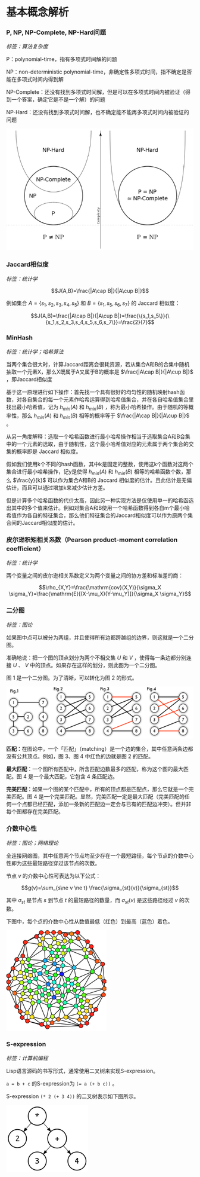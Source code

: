 # 基本概念解析

### P, NP, NP-Complete, NP-Hard问题

*标签：算法复杂度*

P：polynomial-time，指有多项式时间解的问题

NP：non-deterministic polynomial-time，非确定性多项式时间，指不确定是否能在多项式时间内得到解

NP-Complete：还没有找到多项式时间解，但是可以在多项式时间内被验证（得到一个答案，确定它是不是一个解）的问题

NP-Hard：还没有找到多项式时间解，也不确定能不能再多项式时间内被验证的问题

![image-20221019212544350](./image/concept/image-20221019212544350.png)

### Jaccard相似度

*标签：统计学*

$$J(A,B)=\frac{|A\cap B|}{|A\cup B|}$$

例如集合 $A=\{s_1,s_2,s_3,s_4,s_5\}$ 和 $B=\{s_1,s_5,s_6,s_7\}$ 的 Jaccard 相似度：

$$J(A,B)=\frac{|A\cap B|}{|A\cup B|}=\frac{\{s_1,s_5\}}{\{s_1,s_2,s_3,s_4,s_5,s_6,s_7\}}=\frac{2}{7}$$

### MinHash

*标签：统计学；哈希算法*

当两个集合很大时，计算Jaccard距离会很耗资源，若从集合A和B的合集中随机抽取一个元素X，那么X既属于A又属于B的概率是 $\frac{|A\cap B|}{|A\cup B|}$ ，即Jaccard相似度

基于这一原理进行如下操作：首先找一个具有很好的均匀性的随机映射hash函数，对各自集合的每一个元素作哈希运算得到哈希值集合，并在各自哈希值集合里找出最小哈希值，记为 $h_{min}(A)$ 和 $h_{min}(B)$ ，称为最小哈希操作。由于随机的等概率性，那么 $h_{min}(A)$ 和 $h_{min}(B)$ 相等的概率等于 $\frac{|A\cap B|}{|A\cup B|}$ 。

从另一角度解释：选取一个哈希函数进行最小哈希操作相当于选取集合A和B合集中的一个元素的选取，由于随机性，这个最小哈希值对应的元素属于两个集合的交集的概率即是 Jaccard 相似度。

假如我们使用k个不同的hash函数，其中k是固定的整数，使用这k个函数对这两个集合进行最小哈希操作，记y是使得 $h_{min}(A)$ 和 $h_{min}(B)$ 相等的哈希函数个数，那么 $\frac{y}{k}$ 可以作为集合A和B的 Jaccard 相似度的估计。且此估计是无偏估计，而且可以通过增加k来减少估计方差。

但是计算多个哈希函数的代价太高，因此另一种实现方法是仅使用单一的哈希函选出其中的多个值来估计。例如对集合A和B使用一个哈希函数得到各自m个最小哈希值作为各自的特征集合，那么他们特征集合的Jaccard相似度可以作为原两个集合间的Jaccard相似度的估计。

### 皮尔逊积矩相关系数（Pearson product-moment correlation coefficient）

*标签：统计学*

两个变量之间的皮尔逊相关系数定义为两个变量之间的协方差和标准差的商：

$$\rho_{X,Y}=\frac{\mathrm{cov}(X,Y)}{\sigma_X \sigma_Y}=\frac{\mathrm{E}[(X-\mu_X)(Y-\mu_Y)]}{\sigma_X \sigma_Y}$$

### 二分图

*标签：图论*

如果图中点可以被分为两组，并且使得所有边都跨越组的边界，则这就是一个二分图。

准确地说：把一个图的顶点划分为两个不相交集 $U$ 和 $V$ ，使得每一条边都分别连接 $U$ 、 $V$ 中的顶点。如果存在这样的划分，则此图为一个二分图。

图 1 是一个二分图。为了清晰，可以转化为图 2 的形式。

![image-20221017224231772](./image/concept/image-20221017224231772.png)

**匹配**：在图论中，一个「匹配」（matching）是一个边的集合，其中任意两条边都没有公共顶点。例如，图 3、图 4 中红色的边就是图 2 的匹配。

**最大匹配**：一个图所有匹配中，所含匹配边数最多的匹配，称为这个图的最大匹配。图 4 是一个最大匹配，它包含 4 条匹配边。

**完美匹配**：如果一个图的某个匹配中，所有的顶点都是匹配点，那么它就是一个完美匹配。图 4 是一个完美匹配。显然，完美匹配一定是最大匹配（完美匹配的任何一个点都已经匹配，添加一条新的匹配边一定会与已有的匹配边冲突）。但并非每个图都存在完美匹配。

### 介数中心性

*标签：图论；网络理论*

全连接网络图，其中任意两个节点均至少存在一个最短路径，每个节点的介数中心性即为这些最短路径穿过该节点的次数。

节点 $v$ 的介数中心性可表达为以下公式：

$$g(v)=\sum_{s\ne v \ne t} \frac{\sigma_{st}(v)}{\sigma_{st}}$$

其中 $\sigma_{st}$ 是节点 $s$ 到节点 $t$ 的最短路径的数量，而 $\sigma_{st}(v)$ 是这些路径经过 $v$ 的次数。

下图中，每个点的介数中心性从数值最低（红色）到最高（蓝色）着色。

![image-20221017220650594](./image/concept/image-20221017220650594.png)

### S-expression

*标签：计算机编程*

Lisp语言源码的书写形式，通常使用二叉树来实现S-expression。

`a = b + c` 的S-expression为 `(= a (+ b c))` 。

 S-expression `(* 2 (+ 3 4))` 的二叉树表示如下图所示。

![img](./image/concept/220px-S-expression_tree.svg.png)